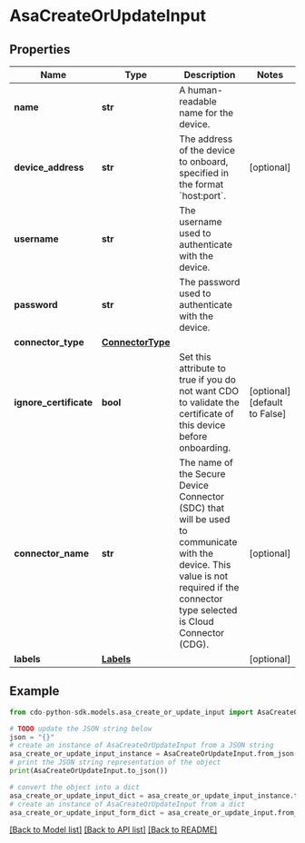 # AsaCreateOrUpdateInput


## Properties

Name | Type | Description | Notes
------------ | ------------- | ------------- | -------------
**name** | **str** | A human-readable name for the device. | 
**device_address** | **str** | The address of the device to onboard, specified in the format &#x60;host:port&#x60;. | [optional] 
**username** | **str** | The username used to authenticate with the device. | 
**password** | **str** | The password used to authenticate with the device. | 
**connector_type** | [**ConnectorType**](ConnectorType.md) |  | 
**ignore_certificate** | **bool** | Set this attribute to true if you do not want CDO to validate the certificate of this device before onboarding. | [optional] [default to False]
**connector_name** | **str** | The name of the Secure Device Connector (SDC) that will be used to communicate with the device. This value is not required if the connector type selected is Cloud Connector (CDG). | [optional] 
**labels** | [**Labels**](Labels.md) |  | [optional] 

## Example

```python
from cdo-python-sdk.models.asa_create_or_update_input import AsaCreateOrUpdateInput

# TODO update the JSON string below
json = "{}"
# create an instance of AsaCreateOrUpdateInput from a JSON string
asa_create_or_update_input_instance = AsaCreateOrUpdateInput.from_json(json)
# print the JSON string representation of the object
print(AsaCreateOrUpdateInput.to_json())

# convert the object into a dict
asa_create_or_update_input_dict = asa_create_or_update_input_instance.to_dict()
# create an instance of AsaCreateOrUpdateInput from a dict
asa_create_or_update_input_form_dict = asa_create_or_update_input.from_dict(asa_create_or_update_input_dict)
```
[[Back to Model list]](../README.md#documentation-for-models) [[Back to API list]](../README.md#documentation-for-api-endpoints) [[Back to README]](../README.md)


